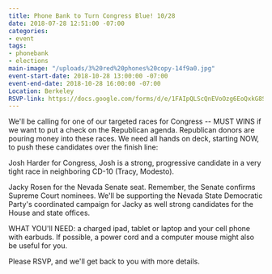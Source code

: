 ```yaml
---
title: Phone Bank to Turn Congress Blue! 10/28
date: 2018-07-28 12:51:00 -07:00
categories:
- event
tags:
- phonebank
- elections
main-image: "/uploads/3%20red%20phones%20copy-14f9a0.jpg"
event-start-date: 2018-10-28 13:00:00 -07:00
event-end-date: 2018-10-28 16:00:00 -07:00
Location: Berkeley
RSVP-link: https://docs.google.com/forms/d/e/1FAIpQLScQnEVoOzg6EoQxkG8SOc_SRS16hmyTBOyalA1HIyNM2TnNlw/viewform
---
```


We'll be calling for one of our targeted races for Congress -- MUST WINS if we want to put a check on the Republican agenda.  Republican donors are pouring money into these races.  We need all hands on deck, starting NOW,  to push these candidates over the finish line:

Josh Harder for Congress,  Josh is a strong, progressive candidate in a very tight race in neighboring CD-10 (Tracy, Modesto).

Jacky Rosen for the Nevada Senate seat. Remember, the Senate confirms Supreme Court nominees. We'll be supporting the Nevada State Democratic Party's coordinated campaign for Jacky as well strong candidates for the House and state offices.

WHAT YOU'll NEED: a charged ipad, tablet or laptop and your cell phone with earbuds.  If possible, a power cord and a computer mouse might also be useful for you.

Please RSVP, and we'll get back to you with more details.